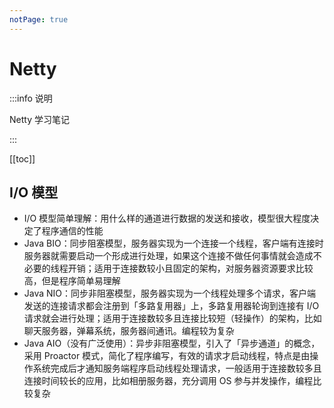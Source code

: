 ```yaml
---
notPage: true
---
```



# Netty

:::info 说明

Netty 学习笔记

:::



[[toc]]



## I/O 模型

- I/O 模型简单理解：用什么样的通道进行数据的发送和接收，模型很大程度决定了程序通信的性能
- Java BIO：同步阻塞模型，服务器实现为一个连接一个线程，客户端有连接时服务器就需要启动一个形成进行处理，如果这个连接不做任何事情就会造成不必要的线程开销；适用于连接数较小且固定的架构，对服务器资源要求比较高，但是程序简单易理解
- Java NIO：同步非阻塞模型，服务器实现为一个线程处理多个请求，客户端发送的连接请求都会注册到「多路复用器」上，多路复用器轮询到连接有 I/O 请求就会进行处理；适用于连接数较多且连接比较短（轻操作）的架构，比如聊天服务器，弹幕系统，服务器间通讯。编程较为复杂
- Java AIO（没有广泛使用）：异步非阻塞模型，引入了「异步通道」的概念，采用 Proactor 模式，简化了程序编写，有效的请求才启动线程，特点是由操作系统完成后才通知服务端程序启动线程处理请求，一般适用于连接数较多且连接时间较长的应用，比如相册服务器，充分调用 OS 参与并发操作，编程比较复杂